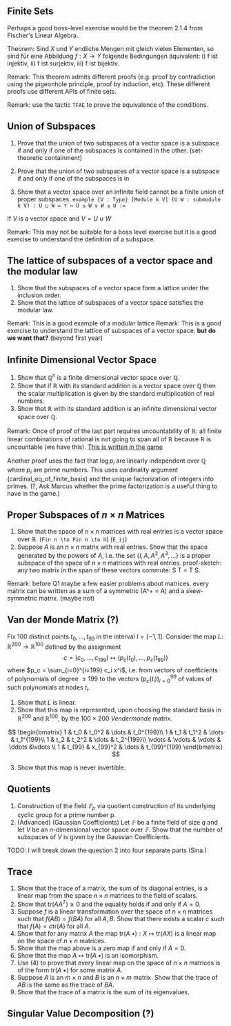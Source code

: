 ## Finite Sets

Perhaps a good boss-level exercise would be the theorem 2.1.4 from Fischer's Linear Algebra.

Theorem:
Sind $X$ und $Y$ endliche Mengen mit gleich vielen Elementen, so sind für eine  Abbildung $f : X \to Y$ folgende Bedingungen äquivalent:
i) f ist injektiv,
ii) f ist surjektiv,
iii) f ist bijektiv.

Remark: This theorem admits different proofs (e.g. proof by contradiction using the pigeonhole principle, proof by induction, etc). These different proofs use different APIs of finite sets.

Remark: use the tactic `TFAE` to prove the equivalence of the conditions.

## Union of Subspaces
1. Prove that the union of two subspaces of a vector space is a subspace if and only if one of the
subspaces is contained in the other. (set-theoretic containment)

2. Prove that the union of two subspaces of a vector space is a subspace if and only if one of the
subspaces is in

3. Show that a vector space over an infinite field cannot be a finite union of proper subspaces.
` example {V : Type} [Module k V] (U W : submodule k V) : U ⊔ W = ⊤ ↔ U ≤ W ∨ W ≤ U := `

If $V$ is a vector space and $V = U \cup W$

Remark: This may not be suitable for a boss level exercise but it is a good exercise to understand the definition of a subspace.

## The lattice of subspaces of a vector space and the modular law
1. Show that the subspaces of a vector space form a lattice under the inclusion order.
2. Show that the lattice of subspaces of a vector space satisfies the modular law.

Remark: This is a good example of a modular lattice
Remark: This is a good exercise to understand the lattice of subspaces of a vector space. **but do we want that?** (beyond first year)


## Infinite Dimensional Vector Space

1. Show that $ℚ^n$ is a finite dimensional vector space over $ℚ$.
2. Show that if $ℝ$ with its standard addition is a vector space over $ℚ$ then the scalar multiplication is given by the standard multiplication of real numbers.
3. Show that $ℝ$ with its standard addition is an infinite dimensional vector space over $ℚ$.

Remark: Once of proof of the last part requires uncountability of $ℝ$: all finite linear combinations of rational is not going to span all of $ℝ$ because $ℝ$ is uncountable (we have this). [This is written in the game](Game/Levels/NewStuff/RealUncountable_01.lean)

Another proof uses the fact that $\log p_i$ are linearly independent over $ℚ$ where $p_i$ are prime numbers. This uses cardinality argument (cardinal_eq_of_finite_basis) and the unique factorization of integers into primes. (?, Ask Marcus whether the prime factorization is a useful thing to have in the game.)

## Proper Subspaces of $n \times n$ Matrices
1. Show that the space of $n \times n$ matrices with real entries is a vector space over $ℝ$. (`Fin n \to Fin n \to ℝ`) (`E_ij`)
2. Suppose $A$ is an $n \times n$ matrix with real entries. Show that the space generated by the powers of $A$, i.e. the set $\{I, A, A^2, A^3, \ldots\}$ is a proper subspace of the space of $n \times n$ matrices with real entries.
proof-sketch: any two matrix in the span of these vectors commute: S T = T S.



Remark: before Q1 maybe a few easier problems about matrices.
every matrix can be written as a sum of a symmetric (A^+ = A) and a skew-symmetric matrix. (maybe not)


## Van der Monde Matrix (?)
Fix $100$ distinct points $t_0, \ldots, t_{99}$ in the interval  $I = [ -1 ,1 ]$. Consider the map $L \colon \mathbb{R}^{200} \to \mathbb{R}^{100}$ defined by the assignment
$$ c = (c_0,...,c_{199}) \mapsto (p_c(t_0),...,p_c(t_{99})) $$
where  $p_c = \sum_{i=0}^{i=199} c_i x^i$, i.e. from vectors of coefficients of polynomials of degree $\leq 199$ to the vectors $(p_c(t_i))_{i=0}^{99}$ of values of such polynomials at nodes $t_i$.


1. Show that $L$ is linear.
2. Show that this map is represented, upon choosing the standard basis in $\mathbb{R}^{200}$ and $\mathbb{R}^{100}$, by the $100 \times 200$ _Vendermonde_ matrix.

$$ \begin{bmatrix}
1 & t_0 & t_0^2 & \dots & t_0^{199}\\
1 & t_1 & t_1^2 & \dots & t_1^{199}\\
1 & t_2 & t_2^2 & \dots & t_2^{199}\\
\vdots & \vdots & \vdots & \ddots &\vdots \\
1 & t_{99} & x_{99}^2 & \dots & t_{99}^{199}
\end{bmatrix} $$

3. Show that this map is never invertible.


## Quotients
1. Construction of the field $𝔽_p$ via quotient construction of its underlying cyclic group for a prime number p.
2. (Advanced) (Gaussian Coefficients) Let $𝔽$ be a finite field of size $q$ and let $V$ be an $n$-dimensional vector space over $𝔽$. Show that the number of subspaces of $V$ is given by the Gaussian Coefficients.

TODO: I will break down the question 2 into four separate parts (Sina.)

## Trace
1. Show that the trace of a matrix, the sum of its diagonal entries, is a linear map from the space $n \times n$ matrices to the field of scalars.
2. Show that $\mathrm{tr} (A A^T) \ge 0$ and the equality holds if and only if $A = 0$.
3. Suppose $f$ is a linear transformation over the space of $n \times n$ matrices such that $f(A B) = f(B A)$ for all $A, B$. Show that there exists a scalar $c$ such that $f(A) = c \mathrm{tr}(A)$ for all $A$.
4. Show that for any matrix $A$ the map $\mathrm{tr}(A \; \bullet) : X \mapsto \mathrm{tr}(AX)$ is a linear map on the space of $n \times n$ matrices.
5. Show that the map above is a zero map if and only if $A = 0$.
6. Show that the map $A \mapsto \mathrm{tr}(A \; \bullet)$ is an isomorphism.
7. Use (4) to prove that every linear map on the space of $n \times n$ matrices is of the form $\mathrm{tr}(A \; \bullet)$ for some matrix $A$.
8. Suppose $A$ is an $m \times n$ and $B$ is an $n \times m$ matrix. Show that the trace of $AB$ is the same as the trace of $BA$.
9. Show that the trace of a matrix is the sum of its eigenvalues.

## Singular Value Decomposition (?)
